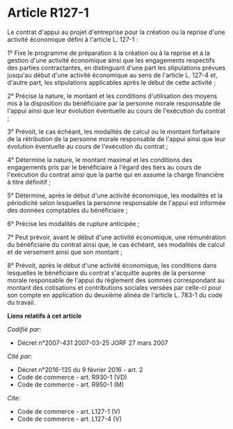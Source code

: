# Article R127-1

Le contrat d'appui au projet d'entreprise pour la création ou la reprise d'une activité économique défini à l'article L.
127-1 : 

1° Fixe le programme de préparation à la création ou à la reprise et à la gestion d'une activité économique ainsi que les
engagements respectifs des parties contractantes, en distinguant d'une part les stipulations prévues jusqu'au début d'une
activité économique au sens de l'article L. 127-4 et, d'autre part, les stipulations applicables après le début de cette
activité ; 

2° Précise la nature, le montant et les conditions d'utilisation des moyens mis à la disposition du bénéficiaire par la
personne morale responsable de l'appui ainsi que leur évolution éventuelle au cours de l'exécution du contrat ; 

3° Prévoit, le cas échéant, les modalités de calcul ou le montant forfaitaire de la rétribution de la personne morale
responsable de l'appui ainsi que leur évolution éventuelle au cours de l'exécution du contrat ; 

4° Détermine la nature, le montant maximal et les conditions des engagements pris par le bénéficiaire à l'égard des tiers au
cours de l'exécution du contrat ainsi que la partie qui en assume la charge financière à titre définitif ; 

5° Détermine, après le début d'une activité économique, les modalités et la périodicité selon lesquelles la personne
responsable de l'appui est informée des données comptables du bénéficiaire ; 

6° Précise les modalités de rupture anticipée ; 

7° Peut prévoir, avant le début d'une activité économique, une rémunération du bénéficiaire du contrat ainsi que, le cas
échéant, ses modalités de calcul et de versement ainsi que son montant ; 

8° Prévoit, après le début d'une activité économique, les conditions dans lesquelles le bénéficiaire du contrat s'acquitte
auprès de la personne morale responsable de l'appui du règlement des sommes correspondant au montant des cotisations et
contributions sociales versées par celle-ci pour son compte en application du deuxième alinéa de l'article L. 783-1 du code
du travail.

**Liens relatifs à cet article**

_Codifié par_:

  - Décret n°2007-431 2007-03-25 JORF 27 mars 2007

_Cité par_:

  - Décret n°2016-135 du 9 février 2016 - art. 2
  - Code de commerce - art. R930-1 (VD)
  - Code de commerce - art. R950-1 (M)

_Cite_:

  - Code de commerce - art. L127-1 (V)
  - Code de commerce - art. L127-4 (V)
